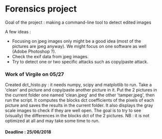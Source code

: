 # Forensics project

Goal of the project : making a command-line tool to detect edited images

A few ideas :
* Focusing on jpeg images only might be a good idea (most of the pictures are jpeg anyway). We might focus on one software as well (Adobe Photoshop ?).
* Check the exif data from jpeg images.
* Try to detect one or two specific attacks such as copy/paste attack.

### Work of Virgile on 05/27

Created dct_histo.py : it needs numpy, scipy and matplotlib to run. Take a 'clean' and picture and copy/paste another picture in it.  Put the  2 pictures in the current folder one named 'clean.jpeg' and the other 'tamper.jpeg', then run the script. It computes the blocks dct coefficients of the pixels of each picture and saves the results in the current folder. It also displays the gray scale images to check if they are well open. The goal is to try to see (visually) the differences in the blocks dct of the 2 pictures. NB : it is not optimized at all and may take some time to run. 
#### Deadline : 25/06/2018
